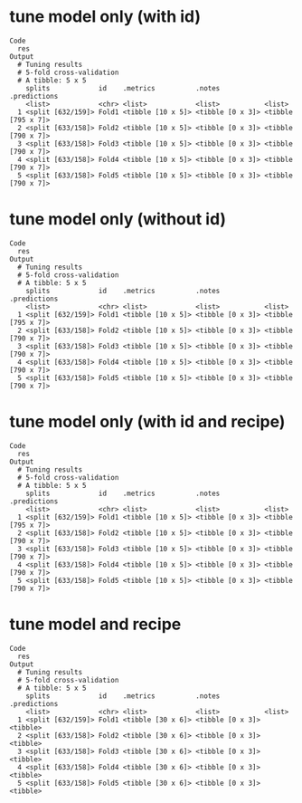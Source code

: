 # tune model only (with id)

    Code
      res
    Output
      # Tuning results
      # 5-fold cross-validation 
      # A tibble: 5 x 5
        splits            id    .metrics          .notes           .predictions      
        <list>            <chr> <list>            <list>           <list>            
      1 <split [632/159]> Fold1 <tibble [10 x 5]> <tibble [0 x 3]> <tibble [795 x 7]>
      2 <split [633/158]> Fold2 <tibble [10 x 5]> <tibble [0 x 3]> <tibble [790 x 7]>
      3 <split [633/158]> Fold3 <tibble [10 x 5]> <tibble [0 x 3]> <tibble [790 x 7]>
      4 <split [633/158]> Fold4 <tibble [10 x 5]> <tibble [0 x 3]> <tibble [790 x 7]>
      5 <split [633/158]> Fold5 <tibble [10 x 5]> <tibble [0 x 3]> <tibble [790 x 7]>

# tune model only (without id)

    Code
      res
    Output
      # Tuning results
      # 5-fold cross-validation 
      # A tibble: 5 x 5
        splits            id    .metrics          .notes           .predictions      
        <list>            <chr> <list>            <list>           <list>            
      1 <split [632/159]> Fold1 <tibble [10 x 5]> <tibble [0 x 3]> <tibble [795 x 7]>
      2 <split [633/158]> Fold2 <tibble [10 x 5]> <tibble [0 x 3]> <tibble [790 x 7]>
      3 <split [633/158]> Fold3 <tibble [10 x 5]> <tibble [0 x 3]> <tibble [790 x 7]>
      4 <split [633/158]> Fold4 <tibble [10 x 5]> <tibble [0 x 3]> <tibble [790 x 7]>
      5 <split [633/158]> Fold5 <tibble [10 x 5]> <tibble [0 x 3]> <tibble [790 x 7]>

# tune model only (with id and recipe)

    Code
      res
    Output
      # Tuning results
      # 5-fold cross-validation 
      # A tibble: 5 x 5
        splits            id    .metrics          .notes           .predictions      
        <list>            <chr> <list>            <list>           <list>            
      1 <split [632/159]> Fold1 <tibble [10 x 5]> <tibble [0 x 3]> <tibble [795 x 7]>
      2 <split [633/158]> Fold2 <tibble [10 x 5]> <tibble [0 x 3]> <tibble [790 x 7]>
      3 <split [633/158]> Fold3 <tibble [10 x 5]> <tibble [0 x 3]> <tibble [790 x 7]>
      4 <split [633/158]> Fold4 <tibble [10 x 5]> <tibble [0 x 3]> <tibble [790 x 7]>
      5 <split [633/158]> Fold5 <tibble [10 x 5]> <tibble [0 x 3]> <tibble [790 x 7]>

# tune model and recipe

    Code
      res
    Output
      # Tuning results
      # 5-fold cross-validation 
      # A tibble: 5 x 5
        splits            id    .metrics          .notes           .predictions
        <list>            <chr> <list>            <list>           <list>      
      1 <split [632/159]> Fold1 <tibble [30 x 6]> <tibble [0 x 3]> <tibble>    
      2 <split [633/158]> Fold2 <tibble [30 x 6]> <tibble [0 x 3]> <tibble>    
      3 <split [633/158]> Fold3 <tibble [30 x 6]> <tibble [0 x 3]> <tibble>    
      4 <split [633/158]> Fold4 <tibble [30 x 6]> <tibble [0 x 3]> <tibble>    
      5 <split [633/158]> Fold5 <tibble [30 x 6]> <tibble [0 x 3]> <tibble>    

